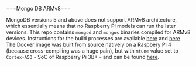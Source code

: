 ===Mongo DB ARMv8===

MongoDB versions 5 and above does not support ARMv8 architecture, which essentially means that no Raspberry Pi models can run the later versions.
This repo contains `mongod` and `mongos` binaries compiled for ARMv8 devices. Instructions for the build processes are available [here](https://www.mongodb.com/community/forums/t/add-mongodb-4-2-arm64-builds-for-raspberry-pi-os-64-bit-debian-buster/5046/9) and [here](https://github.com/mongodb/mongo/blob/master/docs/building.md)
The Docker image was built from source natively on a Raspbery Pi 4 (because cross-compiling was a huge pain), but with `mtune` value set to `Cortex-A53` - SoC of Raspberry Pi 3B+ - and can be found [here](https://hub.docker.com/r/sreevishnuab/mongo-armv8-rpi).